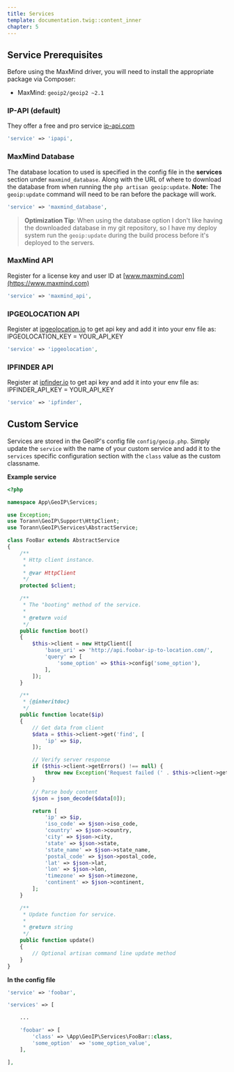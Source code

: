 ```yaml
---
title: Services
template: documentation.twig::content_inner
chapter: 5
---
```

## Service Prerequisites

Before using the MaxMind driver, you will need to install the appropriate package via Composer:

 - MaxMind: `geoip2/geoip2 ~2.1`

### IP-API (default)

They offer a free and pro service [ip-api.com](http://ip-api.com)

```php
'service' => 'ipapi',
```

### MaxMind Database

The database location to used is specified in the config file in the **services** section under `maxmind_database`. Along with the URL of where to download the database from when running the `php artisan geoip:update`. **Note:** The `geoip:update` command will need to be ran before the package will work.

```php
'service' => 'maxmind_database',
```

> **Optimization Tip**: When using the database option I don't like having the downloaded database in my git repository, so I have my deploy system run the `geoip:update` during the build process before it's deployed to the servers.

### MaxMind API

Register for a license key and user ID at [www.maxmind.com](https://www.maxmind.com)

```php
'service' => 'maxmind_api',
```

### IPGEOLOCATION API

Register at [ipgeolocation.io](https://ipgeolocation.io/signup) to get api key and add it into your env file as:
IPGEOLOCATION_KEY = YOUR_API_KEY


```php
'service' => 'ipgeolocation',
```

### IPFINDER API

Register at [ipfinder.io](https://ipfinder.io/auth/signup) to get api key and add it into your env file as:
IPFINDER_API_KEY = YOUR_API_KEY


```php
'service' => 'ipfinder',
```

## Custom Service

Services are stored in the GeoIP's config file `config/geoip.php`. Simply update the `service` with the name of your custom service and add it to the `services` specific configuration section with the `class` value as the custom classname.

**Example service**

```php
<?php

namespace App\GeoIP\Services;

use Exception;
use Torann\GeoIP\Support\HttpClient;
use Torann\GeoIP\Services\AbstractService;

class FooBar extends AbstractService
{
    /**
     * Http client instance.
     *
     * @var HttpClient
     */
    protected $client;

    /**
     * The "booting" method of the service.
     *
     * @return void
     */
    public function boot()
    {
        $this->client = new HttpClient([
            'base_uri' => 'http://api.foobar-ip-to-location.com/',
            'query' => [
                'some_option' => $this->config('some_option'),
            ],
        ]);
    }

    /**
     * {@inheritdoc}
     */
    public function locate($ip)
    {
        // Get data from client
        $data = $this->client->get('find', [
            'ip' => $ip,
        ]);

        // Verify server response
        if ($this->client->getErrors() !== null) {
            throw new Exception('Request failed (' . $this->client->getErrors() . ')');
        }

        // Parse body content
        $json = json_decode($data[0]);

        return [
            'ip' => $ip,
            'iso_code' => $json->iso_code,
            'country' => $json->country,
            'city' => $json->city,
            'state' => $json->state,
            'state_name' => $json->state_name,
            'postal_code' => $json->postal_code,
            'lat' => $json->lat,
            'lon' => $json->lon,
            'timezone' => $json->timezone,
            'continent' => $json->continent,
        ];
    }

    /**
     * Update function for service.
     *
     * @return string
     */
    public function update()
    {
        // Optional artisan command line update method
    }
}
```

**In the config file**

```php
'service' => 'foobar',

'services' => [

    ...

    'foobar' => [
        'class' => \App\GeoIP\Services\FooBar::class,
        'some_option'  => 'some_option_value',
    ],

],
```
